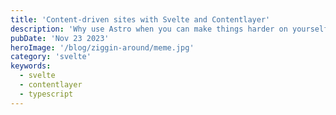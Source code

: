```yaml
---
title: 'Content-driven sites with Svelte and Contentlayer'
description: 'Why use Astro when you can make things harder on yourself?'
pubDate: 'Nov 23 2023'
heroImage: '/blog/ziggin-around/meme.jpg'
category: 'svelte'
keywords:
  - svelte
  - contentlayer
  - typescript
---
```

